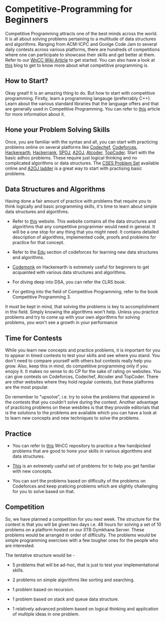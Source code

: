 # Competitive-Programming for Beginners

Competitive Programming attracts one of the best minds across the world. It is all about solving problems pertaining to a multitude of data structures and algorithms. Ranging from ACM-ICPC and Goolge Code Jam to several daily contests across various platforms, there are hundreds of competitions where one can participate to showcase their skills and get better at them. Refer to our [WnCC Wiki Article](https://www.wncc-iitb.org/wiki/index.php/Competitive_Programming) to get started. You can also have a look at [this](https://www.quora.com/What-is-competitive-programming-2) blog to get to know more about what competitive programming is.

## How to Start?

Okay great! It is an amazing thing to do. But how to start with competitive programming. Firstly, learn a programming langauge (preferrably C++). Learn about the various standard libraries that the language offers and that are generally used in Competitive Programming. You can refer to [this](https://www.geeksforgeeks.org/the-c-standard-template-library-stl/) article for more information about it. 

## Hone your Problem Solving Skills

Once, you are familiar with the syntax and all, you can start with practicing problems online on several platforms like [Codechef](https://www.codechef.com/), [Codeforces](https://codeforces.com/), [Hackerearth](https://www.hackerearth.com/challenges/), [Hackerrank](https://www.hackerrank.com/), [SPOJ](https://www.spoj.com/), [A2OJ](https://a2oj.com/), [Atcoder](https://atcoder.jp/), [TopCoder](https://www.topcoder.com/). Start with the basic adhoc problems. These require just logical thinking and no complicated algorithms or data structures. The [CSES Problem Set](https://cses.fi/problemset/) available online and [A2OJ ladder](https://a2oj.com/) is a great way to start with practising basic problems.

## Data Structures and Algorithms

Having done a fair amount of practice with problems that require you to think logically and basic programming skills, it's time to learn about simple data structures and algorithms. 

* Refer to [this](https://cp-algorithms.com/) website. This website contains all the data structures and algorithms that any competitive programmer would need in general. It will be a one stop for any thing that you might need. It contains detailed description of algorithms, implemented code, proofs and problems for practice for that concept.

* Refer to the [Edu](https://codeforces.com/edu/courses) section of codeforces for learning new data structures and algorithms. 

* [Codemonk](https://www.hackerearth.com/practice/codemonk/) on Hackerearth is extremely useful for beginners to get acquainted with various data structures and algorithms. 

* For diving deep into DSA, you can refer the CLRS book.

* For getting into the field of Competitive Programming, refer to the book Competitive Programming 3.

It must be kept in mind, that solving the problems is key to accomplishment in thsi field. Simply knowing the algorithms won't help. Unless you practice problems and try to come up with your own algorithms for solving problems, you won't see a growth in your performance

## Time for Contests

While you learn new concepts and practice problems, it is important for you to appear in timed contests to test your skills and see where you stand. You don't need to compare yourself with others but contests really help you grow. Also, keep this in mind, do competitive programming only if you enojoy it. It makes no sense to do CP for the sake of rating on websites. You can give contests on Codeforces, Codechef, Atcoder and TopCoder. There are other websites where they hold regular contests, but these platforms are the most popular. 

Do remember to "upsolve", i.e. try to solve the problems that appeared in the contests that you couldn't solve during the contest. Another advantage of practicing problems on these wesbites is that they provide editorials that is the solutions to the problems are available which you can have a look at to learn new concepts and new techniques to solve the problems.

## Practice

* You can refer to [this](https://github.com/wncc/CodeInQuarantine/tree/master/Week_2_CC) WnCC repository to practice a few handpicked problems that are good to hone your skills in various algorithms and data structures. 

* [This](https://codeforces.com/blog/entry/55274) is an extremely useful set of problems for to help you get familiar with new concepts.

* You can sort the problems based on difficulty of the problems on Codeforces and keep praticing problems which are slightly challenging for you to solve based on that.

## Competition

So, we have planned a competition for you next week. The structure for the contest is that you will be given two days i.e. 48 hours for solving a set of 10 problems on a platform hosted on our IITB Gymkhana Server. These problems would be arranged in order of difficulty. The problems would be simple programming exercises with a few tougher ones for the people who are interested. 

The tentative structure would be -

* 5 problems that will be ad-hoc, that is just to test your implementational skills.

* 2 problems on simple algorithms like sorting and searching.

* 1 problem based on recursion.

* 1 problem based on stack and queue data structure.

* 1 relatively advanced problem based on logical thinking and application of multiple ideas in one problem.

